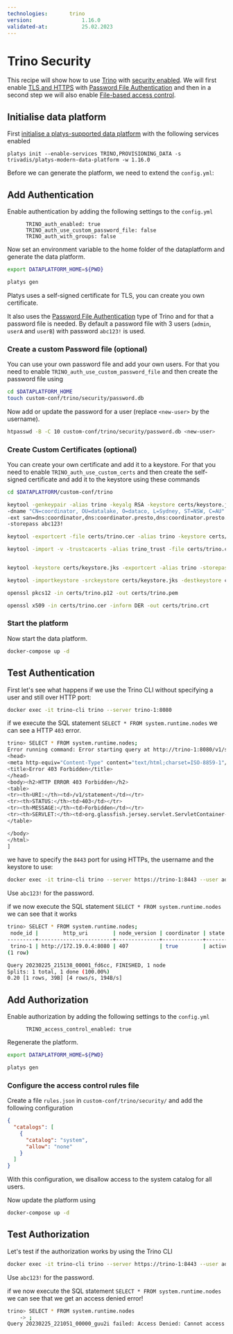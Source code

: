 ```yaml
---
technologies:       trino
version:				1.16.0
validated-at:			25.02.2023
---
```


# Trino Security

This recipe will show how to use [Trino](http://trino.io) with [security enabled](https://trino.io/docs/current/security/overview.html). We will first enable [TLS and HTTPS](https://trino.io/docs/current/security/tls.html) with [Password File Authentication](https://trino.io/docs/current/security/password-file.html) and then in a second step we will also enable [File-based access control](https://trino.io/docs/current/security/file-system-access-control.html).

## Initialise data platform

First [initialise a platys-supported data platform](../documentation/getting-started.md) with the following services enabled

```
platys init --enable-services TRINO,PROVISIONING_DATA -s trivadis/platys-modern-data-platform -w 1.16.0
```

Before we can generate the platform, we need to extend the `config.yml`:

## Add Authentication

Enable authentication by adding the following settings to the `config.yml`

```
      TRINO_auth_enabled: true
      TRINO_auth_use_custom_password_file: false
      TRINO_auth_with_groups: false
```

Now set an environment variable to the home folder of the dataplatform and generate the data platform.

```bash
export DATAPLATFORM_HOME=${PWD}

platys gen
```

Platys uses a self-signed certificate for TLS, you can create you own certificate. 

It also uses the [Password File Authentication](https://trino.io/docs/current/security/password-file.html) type of Trino and for that a password file is needed. By default a password file with 3 users (`admin`, `userA` and `userB`) with password `abc123!` is used. 

### Create a custom Password file (optional)

You can use your own password file and add your own users. For that you need to enable `TRINO_auth_use_custom_password_file` and then create the password file using

```bash
cd $DATAPLATFORM_HOME
touch custom-conf/trino/security/password.db
```

Now add or update the password for a user (replace `<new-user>` by the username). 

```bash
htpasswd -B -C 10 custom-conf/trino/security/password.db <new-user>
```

### Create Custom Certificates (optional)

You can create your own certificate and add it to a keystore. For that you need to enable `TRINO_auth_use_custom_certs` and then create the self-signed certificate and add it to the keystore using these commands


```bash
cd $DATAPLATFORM/custom-conf/trino

keytool -genkeypair -alias trino -keyalg RSA -keystore certs/keystore.jks \
-dname "CN=coordinator, OU=datalake, O=dataco, L=Sydney, ST=NSW, C=AU" \
-ext san=dns:coordinator,dns:coordinator.presto,dns:coordinator.presto.svc,dns:coordinator.presto.svc.cluster.local,dns:coordinator-headless,dns:coordinator-headless.presto,dns:coordinator-headless.presto.svc,dns:coordinator-headless.presto.svc.cluster.local,dns:localhost,dns:trino-proxy,ip:127.0.0.1,ip:192.168.64.5,ip:192.168.64.6 \
-storepass abc123!

keytool -exportcert -file certs/trino.cer -alias trino -keystore certs/keystore.jks -storepass abc123!

keytool -import -v -trustcacerts -alias trino_trust -file certs/trino.cer -keystore certs/truststore.jks -storepass password -keypass abc123! -noprompt


keytool -keystore certs/keystore.jks -exportcert -alias trino -storepass abc123! | openssl x509 -inform der -text

keytool -importkeystore -srckeystore certs/keystore.jks -destkeystore certs/trino.p12 -srcstoretype jks -deststoretype pkcs12 -storepass abc123! 

openssl pkcs12 -in certs/trino.p12 -out certs/trino.pem

openssl x509 -in certs/trino.cer -inform DER -out certs/trino.crt
```

### Start the platform

Now start the data platform.

```bash
docker-compose up -d
```

## Test Authentication

First let's see what happens if we use the Trino CLI without specifying a user and still over HTTP port:

```bash
docker exec -it trino-cli trino --server trino-1:8080
```

if we execute the SQL statement `SELECT * FROM system.runtime.nodes` we can see a HTTP `403` error.

```bash
trino> SELECT * FROM system.runtime.nodes;
Error running command: Error starting query at http://trino-1:8080/v1/statement returned an invalid response: JsonResponse{statusCode=403, headers={cache-control=[must-revalidate,no-cache,no-store], content-length=[422], content-type=[text/html;charset=iso-8859-1]}, hasValue=false} [Error: <html>
<head>
<meta http-equiv="Content-Type" content="text/html;charset=ISO-8859-1"/>
<title>Error 403 Forbidden</title>
</head>
<body><h2>HTTP ERROR 403 Forbidden</h2>
<table>
<tr><th>URI:</th><td>/v1/statement</td></tr>
<tr><th>STATUS:</th><td>403</td></tr>
<tr><th>MESSAGE:</th><td>Forbidden</td></tr>
<tr><th>SERVLET:</th><td>org.glassfish.jersey.servlet.ServletContainer-5810772a</td></tr>
</table>

</body>
</html>
]
```

we have to specify the `8443` port for using HTTPs, the username and the keystore to use:

```bash
docker exec -it trino-cli trino --server https://trino-1:8443 --user admin --password --insecure --keystore-path /etc/trino/trino.jks --keystore-password abc123!
```

Use `abc123!` for the password.

if we now execute the SQL statement `SELECT * FROM system.runtime.nodes` we can see that it works

```bash
trino> SELECT * FROM system.runtime.nodes;
 node_id |        http_uri        | node_version | coordinator | state
---------+------------------------+--------------+-------------+--------
 trino-1 | http://172.19.0.4:8080 | 407          | true        | active
(1 row)

Query 20230225_215138_00001_fd6cc, FINISHED, 1 node
Splits: 1 total, 1 done (100.00%)
0.20 [1 rows, 39B] [4 rows/s, 194B/s]
```

## Add Authorization

Enable authorization by adding the following settings to the `config.yml`

```
      TRINO_access_control_enabled: true
```

Regenerate the platform.

```bash
export DATAPLATFORM_HOME=${PWD}

platys gen
```

### Configure the access control rules file

Create a file `rules.json` in `custom-conf/trino/security/` and add the following configuration

```json
{
  "catalogs": [
    {
      "catalog": "system",
      "allow": "none"
    }
  ]
}
```

With this configuration, we disallow access to the system catalog for all users.

Now update the platform using

```bash
docker-compose up -d
```

## Test Authorization

Let's test if the authorization works by using the Trino CLI

```bash
docker exec -it trino-cli trino --server https://trino-1:8443 --user admin --password --insecure --keystore-path /etc/trino/trino.jks --keystore-password abc123!
```

Use `abc123!` for the password.

if we now execute the SQL statement `SELECT * FROM system.runtime.nodes` we can see that we get an access denied error!

```bash
trino> SELECT * FROM system.runtime.nodes
    -> ;
Query 20230225_221051_00000_guu2i failed: Access Denied: Cannot access catalog system
```

